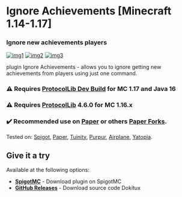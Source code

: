   <h1>Ignore Achievements [Minecraft 1.14-1.17]</h1>
  <h3>Ignore new achievements players</h3>
  
[![img1](https://img.shields.io/discord/720917120862519347?label=discord&logo=discord&style=for-the-badge)](https://discord.io/stumpstudio)
[![img2](https://img.shields.io/spiget/downloads/83439?color=red&style=for-the-badge)](https://www.spigotmc.org/resources/ignore-achievements-ignore-players-achievements.83439/)
[![img3](https://img.shields.io/spiget/version/83439?color=blueviolet&label=version&style=for-the-badge)](https://www.spigotmc.org/resources/ignore-achievements-ignore-players-achievements.83439/)

<p align="left">plugin Ignore Achievements - allows you to ignore getting new achievements from players using just one command.</p>

<h3>⚠️ Requires <a href="https://ci.dmulloy2.net/job/ProtocolLib/lastSuccessfulBuild/">ProtocolLib Dev Build</a> for MC 1.17 and Java 16
<h3>⚠️ Requires <a href="https://www.spigotmc.org/resources/protocollib.1997/">ProtocolLib</a> 4.6.0 for MC 1.16.x
<h3>✔️ Recommended use on <a href="https://github.com/PaperMC/Paper">Paper</a> or others <a href="https://github.com/Tuinity/Tuinity">Paper Forks</a>.</h3>
Tested on: <a href="https://getbukkit.org/">Spigot</a>, <a href="https://github.com/PaperMC/Paper">Paper</a>, <a href="https://github.com/Tuinity/Tuinity">Tuinity</a>,
<a href="https://github.com/pl3xgaming/Purpur">Purpur</a>, <a href="https://github.com/TECHNOVE/Airplane">Airplane</a>, <a href="https://github.com/YatopiaMC/Yatopia">Yatopia</a>.

## Give it a try ##
Available at the following options:

* **[SpigotMC](https://www.spigotmc.org/resources/ignore-achievements-ignore-players-achievements.83439/)** - Download plugin on SpigotMC
* **[GitHub Releases](https://github.com/StumpStudio/IgnoreAchievements/releases/tag/1.1)** - Download source code Dokitux
